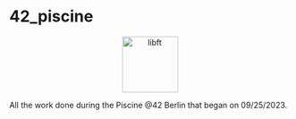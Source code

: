 # 42_piscine

<p align="center">
    <img src="https://github.com/alx-sch/42_piscine/assets/134595144/1b169087-9907-49d2-86c5-6585d4161fb0" alt="libft" style="width: 100px;" />
</p>

All the work done during the Piscine @42 Berlin that began on 09/25/2023.
